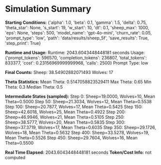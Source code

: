 # Simulation Summary

**Starting Conditions:**
{'alpha': 1.0, 'beta': 0.1, 'gamma': 1.5, 'delta': 0.75, 'theta_star': None, 's_start': 19, 'w_start': 10, 'dt': 0.1, 'sheep_max': 1000, 'eps': None, 'steps': 500, 'model_name': 'gpt-4o-mini', 'churn_rate': 0.05, 'prompt_type': 'low', 'path': 'data/results/sheep_5f', 'save_results': True, 'step_print': True}

**Runtime and Usage:**
Runtime: 2043.6043448448181 seconds
Usage: {'prompt_tokens': 596570, 'completion_tokens': 236807, 'total_tokens': 833377, 'cost': 0.23156969999999968, 'calls': 2500}
Prompt Type: low

**Final Counts:**
Sheep: 38.54902882071493
Wolves: 17

**Theta Statistics:**
Mean Theta: 0.5147058823529411
Max Theta: 0.65
Min Theta: 0.3
Median Theta: 0.5

**Intermediate States (sampled):**
Step 0: Sheep=19.0000, Wolves=10, Mean Theta=0.5000
Step 50: Sheep=21.3034, Wolves=12, Mean Theta=0.5538
Step 100: Sheep=20.7877, Wolves=17, Mean Theta=0.5425
Step 150: Sheep=42.6018, Wolves=25, Mean Theta=0.4922
Step 200: Sheep=46.9946, Wolves=21, Mean Theta=0.5105
Step 250: Sheep=38.5777, Wolves=20, Mean Theta=0.5835
Step 300: Sheep=37.3719, Wolves=17, Mean Theta=0.6035
Step 350: Sheep=29.1726, Wolves=18, Mean Theta=0.5632
Step 400: Sheep=33.5278, Wolves=19, Mean Theta=0.5526
Step 450: Sheep=29.7604, Wolves=16, Mean Theta=0.5500

**Real Time Elapsed:** 2043.6043448448181 seconds
**Token/Cost Info:** not computed